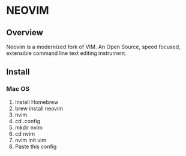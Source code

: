 # NEOVIM

## Overview

Neovim is a modernized fork of VIM. An Open Source, speed focused, extensible command line text editing instrument.

## Install

### Mac OS

1. Install Homebrew
2. brew install neovim
3. nvim
4. cd .config
5. mkdir nvim
6. cd nvim
7. nvim init.vim
8. Paste this config

